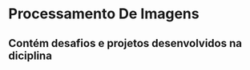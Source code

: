 # Processamento De Imagens

Contém desafios e projetos desenvolvidos na diciplina
-----------------------------------------------------

